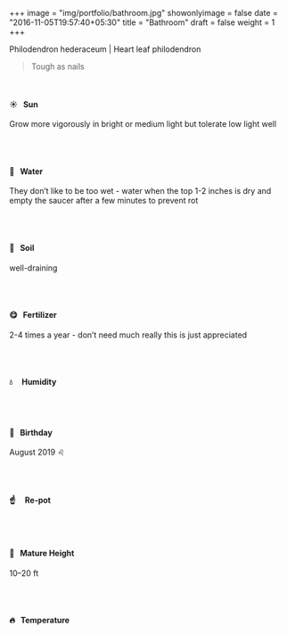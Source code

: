 +++
image = "img/portfolio/bathroom.jpg"
showonlyimage = false
date = "2016-11-05T19:57:40+05:30"
title = "Bathroom"
draft = false
weight = 1
+++

Philodendron hederaceum | Heart leaf philodendron
<!--more-->

> Tough as nails

</br>

#### :sunny:  &nbsp; Sun
Grow more vigorously in bright or medium light but tolerate low light well

</br></br>

#### :ocean:  &nbsp; Water
They don’t like to be too wet - water when the top 1-2 inches is dry and empty the saucer after a few minutes to prevent rot

</br></br>

#### :seedling:  &nbsp; Soil
well-draining

</br></br>

#### :yum:  &nbsp; Fertilizer
2-4 times a year - don’t need much really this is just appreciated

</br></br>

#### :droplet: &nbsp; &nbsp; Humidity

</br></br>

#### :cake:  &nbsp; Birthday
August 2019 :leo:

</br></br>

#### :point_up:  &nbsp;&nbsp;&nbsp; Re-pot

</br></br>

#### :triumph:  &nbsp; Mature Height
10–20 ft

</br></br>

#### :fire:  &nbsp; Temperature

</br></br>
